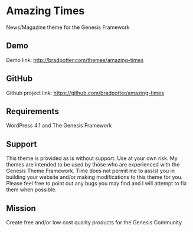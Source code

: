 # Amazing Times

News/Magazine theme for the Genesis Framework

## Demo

Demo link: http://bradpotter.com/themes/amazing-times

## GitHub

Github project link: https://github.com/bradpotter/amazing-times

## Requirements

WordPress 4.1 and The Genesis Framework

## Support

This theme is provided as is without support. Use at your own risk. My themes are intended to be used by those who are experienced with the Genesis Theme Framework. Time does not permit me to assist you in building your website and/or making modifications to this theme for you. Please feel free to point out any bugs you may find and I will attempt to fix them when possible.

## Mission

Create free and/or low cost quality products for the Genesis Community